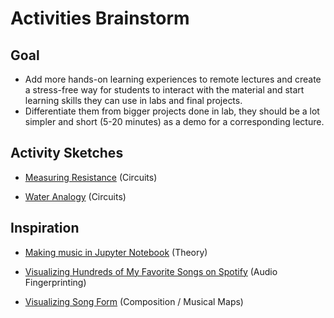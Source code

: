 # Activities Brainstorm

## Goal
-	Add more hands-on learning experiences to remote lectures and create a stress-free way for students to interact with the material and start learning skills they can use in labs and final projects.
-	Differentiate them from bigger projects done in lab, they should be a lot simpler and short (5-20 minutes) as a demo for a corresponding lecture.

## Activity Sketches

- [Measuring Resistance](activities/measuring-resistance/measuring-resistance.md) (Circuits)

- [Water Analogy](activities/water-analogy/water-analogy.md) (Circuits)

## Inspiration

- [Making music in Jupyter Notebook](https://medium.com/@changshe/making-music-in-a-jupyter-notebook-19c57791e636) (Theory)

- [Visualizing Hundreds of My Favorite Songs on Spotify](https://medium.com/cuepoint/visualizing-hundreds-of-my-favorite-songs-on-spotify-fe50c94b8af3) (Audio Fingerprinting)

- [Visualizing Song Form](https://medium.com/@fil4444/the-visual-representation-of-musical-repetition-in-popular-music-d796aeed567) (Composition / Musical Maps)
